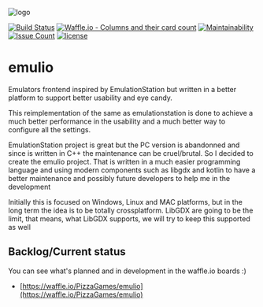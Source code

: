 
![logo](https://s1.postimg.org/mrtbd0yhr/emulio.png)

[![Build Status](https://travis-ci.org/PizzaGames/emulio.svg?branch=master)](https://travis-ci.org/PizzaGames/emulio)
[![Waffle.io - Columns and their card count](https://badge.waffle.io/PizzaGames/emulio.svg?columns=all)](https://waffle.io/PizzaGames/emulio)
[![Maintainability](https://api.codeclimate.com/v1/badges/7e57917786cfc50075fd/maintainability)](https://codeclimate.com/github/PizzaGames/emulio/maintainability)
[![Issue Count](https://codeclimate.com/github/PizzaGames/emulio/badges/issue_count.svg)](https://codeclimate.com/github/PizzaGames/emulio)
[![license](https://img.shields.io/github/license/mashape/apistatus.svg?style=plastic)]()


# emulio
Emulators frontend inspired by EmulationStation but written in a better platform to support better usability and eye candy.

This reimplementation of the same as emulationstation is done to achieve a much better performance in the usability and a much better way to configure all the settings.

EmulationStation project is great but the PC version is abandonned and since is written in C++ the maintenance can be cruel/brutal. So I decided to create the emulio project. That is written in a much easier programming language and using modern components such as libgdx and kotlin to have a better maintenance and possibly future developers to help me in the development

Initially this is focused on Windows, Linux and MAC platforms, but in the long term the idea is to be totally crossplatform. LibGDX are going to be the limit, that means, what LibGDX supports, we will try to keep this supported as well


## Backlog/Current status
You can see what's planned and in development in the waffle.io boards :)
- [https://waffle.io/PizzaGames/emulio](https://waffle.io/PizzaGames/emulio)

  
